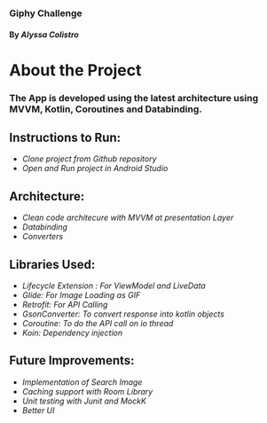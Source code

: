 ### Giphy Challenge

#### By _**Alyssa Colistro**_

# About the Project 

### The App is developed using the latest architecture using MVVM, Kotlin, Coroutines and Databinding.

## Instructions to Run:
* _Clone project from Github repository_
* _Open and Run project in Android Studio_

## Architecture:
* _Clean code architecure with MVVM at presentation Layer_
* _Databinding_
* _Converters_

## Libraries Used:
* _Lifecycle Extension : For ViewModel and LiveData_
* _Glide: For Image Loading as GIF_
* _Retrofit: For API Calling_
* _GsonConverter: To convert response into kotlin objects_
* _Coroutine: To do the API call on io thread_
* _Koin: Dependency injection_

## Future Improvements:
* _Implementation of Search Image_
* _Caching support with Room Library_
* _Unit testing with Junit and MockK_
* _Better UI_